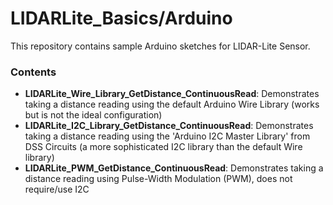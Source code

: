 LIDARLite_Basics/Arduino
========================================

This repository contains sample Arduino sketches for LIDAR-Lite Sensor. 

### Contents
- **LIDARLite_Wire_Library_GetDistance_ContinuousRead**: Demonstrates taking a distance reading using the default Arduino Wire Library (works but is not the ideal configuration)
- **LIDARLite_I2C_Library_GetDistance_ContinuousRead**: Demonstrates taking a distance reading using the 'Arduino I2C Master Library' from DSS Circuits (a more sophisticated I2C library than the default Wire library)
- **LIDARLite_PWM_GetDistance_ContinuousRead**: Demonstrates taking a distance reading using Pulse-Width Modulation (PWM), does not require/use I2C
